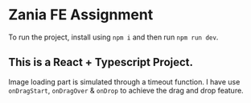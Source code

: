 # Zania FE Assignment

To run the project, install using `npm i` and then run `npm run dev`.

## This is a React + Typescript Project.

Image loading part is simulated through a timeout function.
I have use `onDragStart`, `onDragOver` & `onDrop` to achieve the drag and drop feature.
